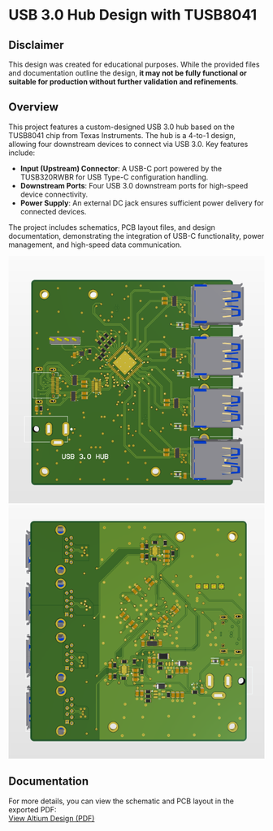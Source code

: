 # USB 3.0 Hub Design with TUSB8041

## Disclaimer
This design was created for educational purposes. While the provided files and documentation outline the design, **it may not be fully functional or suitable for production without further validation and refinements**.

## Overview
This project features a custom-designed USB 3.0 hub based on the TUSB8041 chip from Texas Instruments. The hub is a 4-to-1 design, allowing four downstream devices to connect via USB 3.0. Key features include:

* **Input (Upstream) Connector**: A USB-C port powered by the TUSB320RWBR for USB Type-C configuration handling.
* **Downstream Ports**: Four USB 3.0 downstream ports for high-speed device connectivity.
* **Power Supply**: An external DC jack ensures sufficient power delivery for connected devices.

The project includes schematics, PCB layout files, and design documentation, demonstrating the integration of USB-C functionality, power management, and high-speed data communication.

<div align="center">
  <img src="SlikeUsbHub/Screenshot_2.png" alt="photo1">
</div>
<div align="center">
  <img src="SlikeUsbHub/Screenshot_3.png" alt="photo1">
</div>

## Documentation

For more details, you can view the schematic and PCB layout in the exported PDF:  
[View Altium Design (PDF)](Documentation/your_pdf_file_name.pdf)
